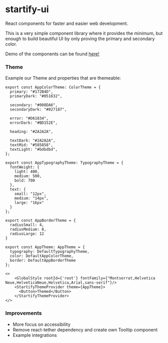 # startify-ui

React components for faster and easier web development.

This is a very simple component library where it provides the minimum, but enough to build beautiful UI by only proving the primary and secondary color.

Demo of the components can be found [here!](https://ahpoi.github.io/startify-ui/?path=/docs/inputs-button--button-styles)

### Theme

Example our Theme and properties that are themeable:

```
export const AppColorTheme: ColorTheme = {
  primary: "#172B4D",
  primaryDark: "#051632",

  secondary: "#008DA6",
  secondaryDark: "#027187",

  error: "#D61834",
  errorDark: "#BD152E",

  heading: "#2A2A2A",

  textDark: "#2A2A2A",
  textMid: "#585858",
  textLight: "#bdbdbd",
};

export const AppTypographyTheme: TypographyTheme = {
  fontWeight: {
    light: 400,
    medium: 500,
    bold: 700
  },
  text: {
    small: "12px",
    medium: "14px",
    large: "16px"
  }
};

export const AppBorderTheme = {
  radiusSmall: 4,
  radiusMedium: 8,
  radiusLarge: 12
}

export const AppTheme: AppTheme = {
  typography: DefaultTypographyTheme,
  color: DefaultAppColorTheme,
  border: DefaultAppBorderTheme
};
```

```
<>
    <GlobalStyle rootId={'root'} fontFamily={"Montserrat,Helvetica Neue,HelveticaNeue,Helvetica,Arial,sans-serif"}/>
    <StartifyThemeProvider theme={AppTheme}>
      <Button>Themed</Button>
    </StartifyThemeProvider>
</>
```

### Improvements

- More focus on accessibility
- Remove react-tether dependency and create own Tooltip component
- Example integrations